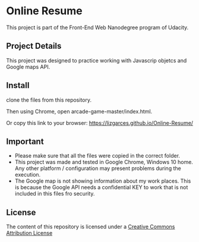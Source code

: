 # Online Resume

This project is part of the Front-End Web Nanodegree program of Udacity.

## Project Details

This project was designed to practice working with Javascrip objetcs and Google maps API.

## Install


clone the files from this repository.

Then using Chrome, open arcade-game-master/index.html.

Or copy this link to your browser:
https://lizgarces.github.io/Online-Resume/

## Important

- Please make sure that all the files were copied in the correct folder.
- This project was made and tested in Google Chrome, Windows 10 home. Any other platform / configuration may present problems during the execution.
- The Google map is not showing information about my work places. This is because the Google API needs a confidential KEY to work that is not included in this files fro security.

## License

The content of this repository is licensed under a [Creative Commons Attribution License](https://creativecommons.org/licenses/by/3.0/us/)

